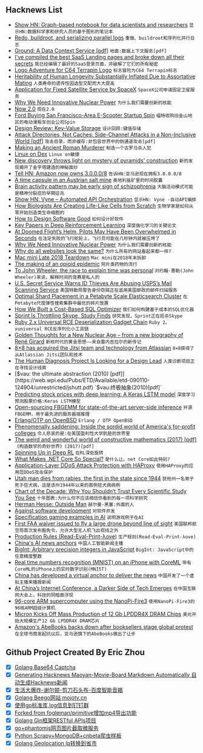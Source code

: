 ## Hacknews List


- [Show HN: Graph-based notebook for data scientists and researchers](https://www.amie.ai)  `显示HN:数据科学家和研究人员的基于图形的笔记本`
- [Redo, buildroot, and serializing parallel logs](https://apenwarr.ca/log/20181106)  `重做、buildroot和序列化并行日志`
- [Ground: A Data Context Service [pdf]](https://rise.cs.berkeley.edu/wp-content/uploads/2017/03/CIDR17.pdf)  `地面:数据上下文服务[pdf]`
- [I&#39;ve compiled the best SaaS Landing pages and broke down all their secrets](https://www.cortes.design/post/best-saas-landing-page-examples-inspiration)  `我已经编辑了最好的SaaS登录页面，并破解了它们的所有秘密`
- [Logo Adventure for C64 Terrapin Logo](https://medium.com/@donhopkins/logo-adventure-for-c64-terrapin-logo-4c684a240b53)  `标志冒险为C64 Terrapin标志`
- [Heritability of Human Longevity Substantially Inflated Due to Assortative Mating](http://www.genetics.org/content/210/3/1109)  `人类寿命的遗传性因选型交配而大大提高`
- [Application for Fixed Satellite Service by SpaceX](https://fcc.report/IBFS/SAT-MOD-20181108-00083)  `SpaceX公司申请固定卫星服务`
- [Why We Need Innovative Nuclear Power](https://blogs.scientificamerican.com/observations/why-we-need-innovative-nuclear-power/?fbclid=IwAR0-yCiE67h-OS5tujbjQSqxhQqUXGDSKZV3eZLDEj0T6VpbSkvrxivOFe8)  `为什么我们需要创新的核能`
- [Now 2.0](https://zeit.co/blog/now-2)  `现在2.0`
- [Ford Buying San Francisco-Area E-Scooter Startup Spin](https://www.nytimes.com/reuters/2018/11/08/business/08reuters-ford-scooter.html)  `福特收购旧金山地区的电动滑板车创业公司Spin`
- [Design Review: Key-Value Storage](https://mozilla.github.io/firefox-browser-architecture/text/0015-rkv.html)  `设计回顾:键值存储`
- [Attack Directories, Not Caches: Side-Channel Attacks in a Non-Inclusive World [pdf]](http://iacoma.cs.uiuc.edu/iacoma-papers/ssp19.pdf)  `攻击目录，而非缓存:非包容世界中的侧通道攻击[pdf]`
- [Making an Ancient Roman Murderer](https://www.laphamsquarterly.org/roundtable/making-ancient-roman-murderer)  `制造一个古罗马杀人犯`
- [Linux on Dex](https://www.linuxondex.com/)  `Linux on敏捷`
- [New discovery throws light on mystery of pyramids&#39; construction](https://www.theguardian.com/world/2018/nov/06/new-discovery-throws-light-on-mystery-of-pyramids-construction)  `新的发现揭开了金字塔建造的神秘面纱`
- [Tell HN: Amazon now owns 3.0.0.0/8](item?id=18407173)  `告诉HN:亚马逊现在拥有3.0.0.0/8`
- [A time capsule in an Austrian salt mine](https://www.gq.com/story/memory-of-mankind-time-capsule)  `奥地利盐矿里的时间胶囊`
- [Brain activity pattern may be early sign of schizophrenia](http://news.mit.edu/2018/brain-activity-pattern-sign-schizophrenia-1108)  `大脑活动模式可能是精神分裂症的早期征兆`
- [Show HN: Vyne – Automated API Orchestration](https://vyne.co)  `显示HN: Vyne -自动API编排`
- [How Biologists Are Creating Life-Like Cells from Scratch](https://www.nature.com/articles/d41586-018-07289-x)  `生物学家是如何从零开始创造类生命细胞的`
- [How to Design Software Good](https://www.haiku-os.org/docs/HIG/index.xml)  `如何设计好软件`
- [Key Papers in Deep Reinforcement Learning](https://spinningup.openai.com/en/latest/spinningup/keypapers.html)  `深度强化学习的关键论文`
- [At Doomed Flight’s Helm, Pilots May Have Been Overwhelmed in Seconds](https://www.nytimes.com/2018/11/08/world/asia/indonesia-plane-crash-last-moments.html)  `在注定失败的飞行舵轮上，飞行员可能在几秒钟内就被压垮了`
- [Why We Need Innovative Nuclear Power](https://blogs.scientificamerican.com/observations/why-we-need-innovative-nuclear-power/)  `为什么我们需要创新的核能`
- [Why do all websites look the same?](https://medium.com/s/story/on-the-visual-weariness-of-the-web-8af1c969ce73)  `为什么所有的网站看起来都一样?`
- [Mac mini Late 2018 Teardown](https://www.ifixit.com/Teardown/Mac&#43;mini&#43;Late&#43;2018&#43;Teardown/115210)  `Mac mini在2018年末拆卸`
- [The making of an opioid epidemic](https://www.theguardian.com/news/2018/nov/08/the-making-of-an-opioid-epidemic)  `阿片类药物的流行`
- [To John Wheeler, the race to explain time was personal](http://nautil.us/issue/66/clockwork/haunted-by-his-brother-he-revolutionized-physics-rp)  `对约翰·惠勒(John Wheeler)来说，解释时间的竞赛是私人的`
- [U.S. Secret Service Warns ID Thieves Are Abusing USPS’s Mail Scanning Service](https://krebsonsecurity.com/2018/11/u-s-secret-service-warns-id-thieves-are-abusing-uspss-mail-scanning-service/)  `美国特勤局警告身份窃贼正在滥用美国邮政的邮件扫描服务`
- [Optimal Shard Placement in a Petabyte Scale Elasticsearch Cluster](https://underthehood.meltwater.com/blog/2018/11/05/optimal-shard-placement-in-a-petabyte-scale-elasticsearch-cluster/)  `在Petabyte尺度弹性搜索集群中最优的碎片放置`
- [How We Built a Cost-Based SQL Optimizer](https://www.cockroachlabs.com/blog/building-cost-based-sql-optimizer/)  `我们如何构建基于成本的SQL优化器`
- [Sprint Is Throttling Skype, Study Finds](https://www.bloomberg.com/news/articles/2018-11-08/sprint-is-throttling-microsoft-s-skype-service-study-finds)  `研究发现，Sprint正在扼杀Skype`
- [Ruby 2.x Universal RCE Deserialization Gadget Chain](https://www.elttam.com.au/blog/ruby-deserialization/)  `Ruby 2。xuniversal RCE反序列化小工具链`
- [Golden Thoughts for a New Nuclear Age – from a new biography of René Girard](http://churchlife.nd.edu/2018/02/28/golden-thoughts-for-a-new-nuclear-age/)  `新核时代的黄金思想——来自雷内吉拉尔的新传记`
- [8×8 has acquired the Jitsi team and technology from Atlassian](https://jitsi.org/news/we-have-a-new-home-and-it-wont-impact-you/)  `8×8获得了从Atlassian Jitsi团队和技术`
- [The Human Diagnosis Project Is Looking for a Design Lead](https://www.humandx.org/team?gh_jid=4097301002)  `人类诊断项目正在寻找设计线索`
- [$vau: the ultimate abstraction (2010) [pdf]](https://web.wpi.edu/Pubs/ETD/Available/etd-090110-124904/unrestricted/jshutt.pdf)  `$vau:终极抽象(2010)[pdf]`
- [Predicting stock prices with deep learning: A Keras LSTM model](https://heartbeat.fritz.ai/using-a-keras-long-shortterm-memory-lstm-model-to-predict-stock-prices-a08c9f69aa74)  `深度学习预测股票价格:Keras LSTM模型`
- [Open-sourcing FBGEMM for state-of-the-art server-side inference](https://code.fb.com/ml-applications/fbgemm/)  `开源FBGEMM，用于最先进的服务器端推理`
- [Erlang/OTP on OpenBSD](http://blog.obligd.com/posts/erlang-otp-on-openbsd.html)  `Erlang / OTP OpenBSD`
- [Phenomenally saddening: Inside the sordid world of America&#39;s for-profit colleges](https://www.theguardian.com/film/2018/nov/09/fail-state-documentary-for-profit-colleges)  `令人悲哀的是:在美国盈利性大学肮脏的世界里`
- [The weird and wonderful world of constructive mathematics (2017) [pdf]](https://home.sandiego.edu/~shulman/papers/rabbithole.pdf)  `《构造数学的奇妙世界》(2017)[pdf]`
- [Spinning Up in Deep RL](https://blog.openai.com/spinning-up-in-deep-rl/)  `在RL深处旋转`
- [What Makes .NET Core So Special?](https://www.blog.jamesmichaelhickey.com/What-Makes-NET-Core-So-Special-Why-You-Should-Use-NET-Core/)  `是什么让。net Core如此特别?`
- [Application-Layer DDoS Attack Protection with HAProxy](https://www.haproxy.com/blog/application-layer-ddos-attack-protection-with-haproxy/)  `使用HAProxy的应用层DDoS攻击保护`
- [Utah man dies from rabies, the first in the state since 1944](https://www.deseretnews.com/article/900041016/utahn-dies-from-rabies-a-first-since-1944.html)  `犹他州一名男子死于狂犬病，这是该州1944年以来的首例狂犬病病例`
- [Chart of the Decade: Why You Shouldn’t Trust Every Scientific Study You See](https://www.motherjones.com/kevin-drum/2018/11/chart-of-the-decade-why-you-shouldnt-trust-every-scientific-study-you-see/)  `十年图表:为什么你不应该相信你看到的每一项科学研究`
- [Herman Hesse: Outside Man](https://www.weeklystandard.com/christoph-irmscher/herman-hesse-outside-man)  `赫尔曼·黑塞:外面的人`
- [Against software development](http://www.rntz.net/post/against-software-development.html)  `对软件开发`
- [Specification gaming examples in AI](https://docs.google.com/spreadsheets/u/1/d/e/2PACX-1vRPiprOaC3HsCf5Tuum8bRfzYUiKLRqJmbOoC-32JorNdfyTiRRsR7Ea5eWtvsWzuxo8bjOxCG84dAg/pubhtml)  `说明游戏例子在AI`
- [First FAA waiver issued to fly a large drone beyond line of sight](https://www.aviationtoday.com/2018/10/19/ge-owned-avitas-granted-first-large-commercial-bvlos-waiver/)  `美国联邦航空局首次发布豁免令，允许大型无人机飞出视线之外`
- [Production Rules (Read-Eval-Print-λove)](https://leanpub.com/readevalprintlove004/read)  `生产规则(Read-Eval-Print-λove)`
- [China&#39;s AI news anchors](https://www.inkstonenews.com/tech/xinhua-and-sogou-show-news-anchors-powered-artificial-intelligence/article/2172460)  `中国人工智能新闻主播`
- [BigInt: Arbitrary precision integers in JavaScript](https://github.com/tc39/proposal-bigint)  `BigInt: JavaScript中的任意精度整数`
- [Real time numbers recognition (MNIST) on an iPhone with CoreML](https://www.liip.ch/en/blog/numbers-recognition-mnist-on-an-iphone-with-coreml-from-a-to-z)  `带有CoreML的iPhone上的实时数字识别(MNIST)`
- [China has developed a virtual anchor to deliver the news](https://www.cnn.com/2018/11/09/media/china-xinhua-ai-anchor/index.html)  `中国开发了一个虚拟主播来播报新闻`
- [At China’s Internet Conference, a Darker Side of Tech Emerges](https://www.nytimes.com/2018/11/08/technology/china-world-internet-conference.html)  `在中国互联网大会上，科技的阴暗面浮现`
- [96-core ARM supercomputer using the NanoPi-Fire3](https://climbers.net/sbc/nanopi-fire3-arm-supercomputer/)  `使用NanoPi-Fire3的96核ARM超级计算机`
- [Micron Kicks Off Mass Production of 12 Gb LPDDR4X DRAM Chips](https://www.anandtech.com/show/13569/micron-kicks-off-mass-production-of-12-gb-lpddr4x-dram-chip)  `美光开始大规模生产12 Gb LPDDR4X DRAM芯片`
- [Amazon&#39;s AbeBooks backs down after booksellers stage global protest](https://www.theguardian.com/books/2018/nov/08/amazon-abebooks-backs-down-after-booksellers-stage-global-protest?CMP=twt_gu)  `在全球书商发起抗议后，亚马逊旗下的AbeBooks做出了让步`

## Github Project Created By Eric Zhou

- [x] [Golang Base64 Captcha](https://github.com/mojocn/base64Captcha)
- [x] [Generating Hacknews Maoyan-Movie-Board Markdown Automatically 自动生成Hacknews新闻](https://github.com/dejavuzhou/md-genie)
- [x] [生活大爆炸-谢尔顿-剪刀石头布-百度智能音箱](https://github.com/mojocn/dueros-bang-game)
- [x] [Golang Beego网站 mojotv.cn](https://github.com/mojocn/www.mojotv.cn)
- [x] [使用go标准库,log信息到钉钉群](https://github.com/mojocn/dooger)
- [x] [Forked from fogleman/primitive增加mp4导出功能](https://github.com/mojocn/primitive)
- [x] [Golang Gin框架RESTful APIs项目](https://github.com/JJJJJJJerk/ezier-golang-web-api-framework)
- [x] [go+phantomjs网页图片截取微服务](https://github.com/mojocn/screen_shot)
- [x] [Python Scrapy+MongoDB+cnbeta爬虫样板](https://github.com/mojocn/scrapy_mongodb_boilerplate_cnbeta)
- [x] [Golang Geolocation Ip转换到省市](https://github.com/mojocn/ip2location)